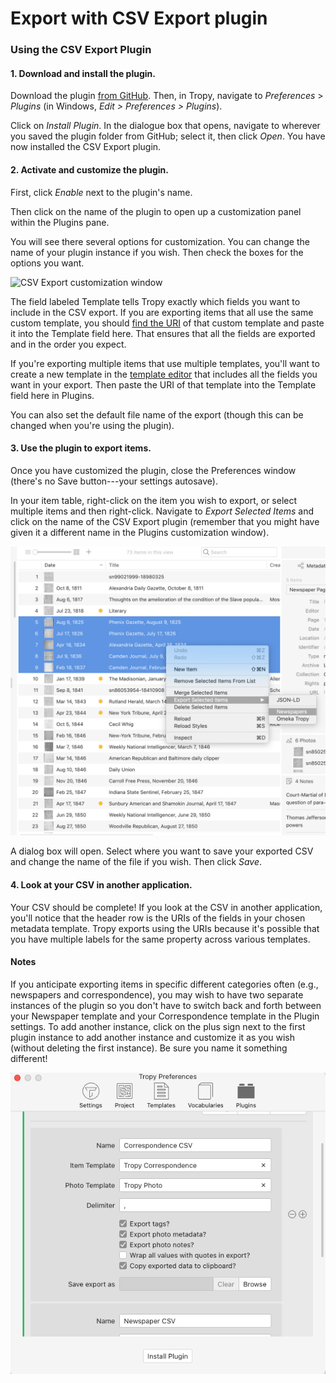# Export with CSV Export plugin

### Using the CSV Export Plugin

#### 1. Download and install the plugin.

Download the plugin [from GitHub](https://github.com/inukshuk/tropy-plugin-csv/releases/latest). Then, in Tropy, navigate to _Preferences_ &gt; _Plugins_ \(in Windows, _Edit &gt; Preferences &gt; Plugins_\).

Click on _Install Plugin_. In the dialogue box that opens, navigate to wherever you saved the plugin folder from GitHub; select it, then click _Open_. You have now installed the CSV Export plugin.

#### 2. Activate and customize the plugin.

First, click _Enable_ next to the plugin's name.

Then click on the name of the plugin to open up a customization panel within the Plugins pane.

You will see there several options for customization. You can change the name of your plugin instance if you wish. Then check the boxes for the options you want.

![CSV Export customization window](../.gitbook/assets/csv-export-customization.png|width=599px)

The field labeled Template tells Tropy exactly which fields you want to include in the CSV export. If you are exporting items that all use the same custom template, you should [find the URI](../in-the-template-editor/using-templates.md) of that custom template and paste it into the Template field here. That ensures that all the fields are exported and in the order you expect.

If you're exporting multiple items that use multiple templates, you'll want to create a new template in the [template editor](../in-the-template-editor/create-template.md) that includes all the fields you want in your export. Then paste the URI of that template into the Template field here in Plugins.

You can also set the default file name of the export \(though this can be changed when you're using the plugin\).

#### 3. Use the plugin to export items.

Once you have customized the plugin, close the Preferences window \(there's no Save button---your settings autosave\).

In your item table, right-click on the item you wish to export, or select multiple items and then right-click. Navigate to _Export Selected Items_ and click on the name of the CSV Export plugin \(remember that you might have given it a different name in the Plugins customization window\).

![Using the CSV plugin in the item table](../.gitbook/assets/using-csv-export.png)

A dialog box will open. Select where you want to save your exported CSV and change the name of the file if you wish. Then click _Save_.

#### 4. Look at your CSV in another application.

Your CSV should be complete! If you look at the CSV in another application, you'll notice that the header row is the URIs of the fields in your chosen metadata template. Tropy exports using the URIs because it's possible that you have multiple labels for the same property across various templates.

#### Notes

If you anticipate exporting items in specific different categories often \(e.g., newspapers and correspondence\), you may wish to have two separate instances of the plugin so you don't have to switch back and forth between your Newspaper template and your Correspondence template in the Plugin settings. To add another instance, click on the plus sign next to the first plugin instance to add another instance and customize it as you wish \(without deleting the first instance\). Be sure you name it something different!

![Multiple CSV plugin instances](../.gitbook/assets/multiple-csv-instance.png)

